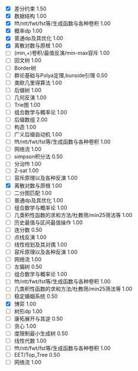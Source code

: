 - [x] 差分约束 1.50
- [x] 数据结构 1.00
- [x] fft/ntt/fwt/fst等/生成函数与各种卷积 1.00
- [x] 概率dp 1.00
- [x] 普通dp及其优化 1.00
- [x] 离散对数与原根 1.00
- [ ] (min,+)卷积/最值反演/min-max容斥 1.00
- [ ] 回文树 1.00
- [ ] Border树
- [ ] 群论基础与Polya定理,bunside引理 0.50
- [ ] 类欧几里得算法 1.00
- [ ] 后缀树 1.00
- [ ] 几何反演 1.00
- [ ] Trie图 1.00
- [ ] 组合数学与概率论 1.00
- [ ] 后缀数组 2.00
- [ ] 构造 1.00
- [ ] 广义后缀自动机 1.00
- [ ] fft/ntt/fwt/fst等/生成函数与各种卷积 1.00
- [ ] 网络流 1.00
- [ ] simpson积分法 0.50
- [ ] 分治fft 1.00
- [ ] 2-sat 1.00
- [ ] 容斥原理以及各种反演 1.00
- [x] 离散对数与原根 1.00
- [ ] 二分图匹配 1.00
- [ ] 普通dp及其优化 1.00
- [ ] 组合数学与概率论 1.00
- [ ] 几类积性函数的求和方法/杜教筛/min25筛法等 1.00
- [ ] 历史最值与区间最值操作 1.00
- [ ] 连分数 0.50
- [ ] 点线反演 1.00
- [ ] 线性规划及其对偶 1.00
- [ ] 容斥原理以及各种反演 1.00
- [ ] 网络流 1.00
- [ ] 左偏树 0.50
- [ ] 组合数学与概率论 1.00
- [ ] fft/ntt/fwt/fst等/生成函数与各种卷积 1.00
- [ ] 几类积性函数的求和方法/杜教筛/min25筛法等 1.00
- [ ] 稳定婚姻系统 0.50
- [x] 博弈 1.00
- [ ] 树形dp 1.00
- [ ] 康拓展开与其逆 0.50
- [ ] 贪心 1.00
- [ ] 度限制最小生成树 0.50
- [ ] 线性代数 1.00
- [ ] fft/ntt/fwt/fst等/生成函数与各种卷积 1.00
- [ ] EET/Top_Tree 0.50
- [ ] 网络流 1.00